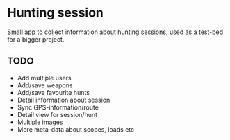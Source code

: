# Hunting session
Small app to collect information about hunting sessions, used as a test-bed for a bigger project. 

## TODO
* Add multiple users
* Add/save weapons
* Add/save favourite hunts
* Detail information about session
* Sync GPS-information/route
* Detail view for session/hunt
* Multiple images
* More meta-data about scopes, loads etc